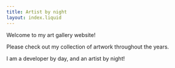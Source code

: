 ```yaml
---
title: Artist by night
layout: index.liquid
---
```


Welcome to my art gallery website!

Please check out my collection of artwork throughout the years.

I am a developer by day, and an artist by night!
